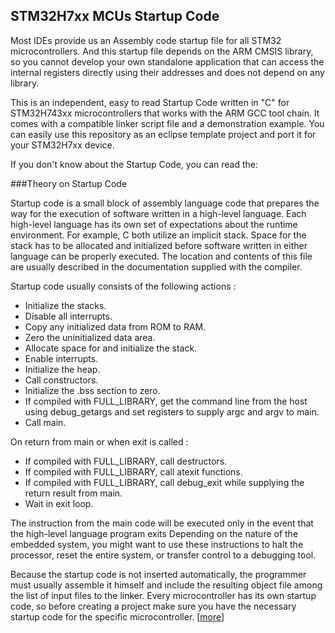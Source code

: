 ## STM32H7xx MCUs Startup Code

Most IDEs provide us an Assembly code startup file for all STM32 microcontrollers. And this startup file depends on the ARM CMSIS library, so you cannot develop your own standalone application that can access the internal registers directly using their addresses and does not depend on any library.

This is an independent, easy to read Startup Code written in "C" for STM32H743xx microcontrollers that works with the ARM GCC tool chain. It comes with a compatible linker script file and a demonstration example. You can easily use this repository as an eclipse template project and port it for your STM32H7xx device.

If you don't know about the Startup Code, you can read the:

###Theory on Startup Code

Startup code is a small block of assembly language code that prepares the way for the execution of software written in a high-level language. Each high-level language has its own set of expectations about the runtime environment. For example, C both utilize an implicit stack. Space for the stack has to be allocated and initialized before software written in either language can be properly executed. The location and contents of this file are usually described in the documentation supplied with the compiler. 

Startup code usually consists of the following actions : 

- Initialize the stacks.
- Disable all interrupts.
- Copy any initialized data from ROM to RAM.
- Zero the uninitialized data area.
- Allocate space for and initialize the stack.
- Enable interrupts.
- Initialize the heap.
- Call constructors.
- Initialize the .bss section to zero.
- If compiled with FULL_LIBRARY, get the command line from the host using debug_getargs and set registers to supply argc and argv to main.
- Call main.

 On return from main or when exit is called :

- If compiled with FULL_LIBRARY, call destructors.
- If compiled with FULL_LIBRARY, call atexit functions.
- If compiled with FULL_LIBRARY, call debug_exit while supplying the return result from main.
- Wait in exit loop.

The instruction from the main code will be executed only in the event that the high-level language program exits Depending on the nature of the embedded system, you might want to use these instructions to halt the processor, reset the entire system, or transfer control to a debugging tool.

Because the startup code is not inserted automatically, the programmer must usually assemble it himself and include the resulting object file among the list of input files to the linker. Every microcontroller has its own startup code, so before creating a project make sure you have the necessary startup code for the specific microcontroller. [[more](http://eagerlearning.org/microcontrollers/theory/startup-code/)]


